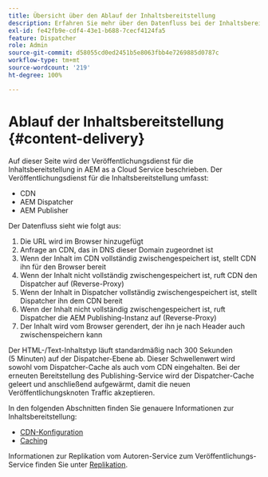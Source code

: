 ```yaml
---
title: Übersicht über den Ablauf der Inhaltsbereitstellung
description: Erfahren Sie mehr über den Datenfluss bei der Inhaltsbereitstellung und darüber, wie Sie Inhalte veröffentlichen.
exl-id: fe42fb9e-cdf4-43e1-b688-7cecf4124fa5
feature: Dispatcher
role: Admin
source-git-commit: d58055cd0ed2451b5e8063fbb4e7269885d0787c
workflow-type: tm+mt
source-wordcount: '219'
ht-degree: 100%

---
```


# Ablauf der Inhaltsbereitstellung {#content-delivery}

Auf dieser Seite wird der Veröffentlichungsdienst für die Inhaltsbereitstellung in AEM as a Cloud Service beschrieben. Der Veröffentlichungsdienst für die Inhaltsbereitstellung umfasst:

* CDN
* AEM Dispatcher
* AEM Publisher

Der Datenfluss sieht wie folgt aus:

1. Die URL wird im Browser hinzugefügt
1. Anfrage an CDN, das in DNS dieser Domain zugeordnet ist
1. Wenn der Inhalt im CDN vollständig zwischengespeichert ist, stellt CDN ihn für den Browser bereit
1. Wenn der Inhalt nicht vollständig zwischengespeichert ist, ruft CDN den Dispatcher auf (Reverse-Proxy)
1. Wenn der Inhalt in Dispatcher vollständig zwischengespeichert ist, stellt Dispatcher ihn dem CDN bereit
1. Wenn der Inhalt nicht vollständig zwischengespeichert ist, ruft Dispatcher die AEM Publishing-Instanz auf (Reverse-Proxy)
1. Der Inhalt wird vom Browser gerendert, der ihn je nach Header auch zwischenspeichern kann

Der HTML-/Text-Inhaltstyp läuft standardmäßig nach 300 Sekunden (5 Minuten) auf der Dispatcher-Ebene ab. Dieser Schwellenwert wird sowohl vom Dispatcher-Cache als auch vom CDN eingehalten. Bei der erneuten Bereitstellung des Publishing-Service wird der Dispatcher-Cache geleert und anschließend aufgewärmt, damit die neuen Veröffentlichungsknoten Traffic akzeptieren.

In den folgenden Abschnitten finden Sie genauere Informationen zur Inhaltsbereitstellung:
* [CDN-Konfiguration](/help/implementing/dispatcher/cdn.md)
* [Caching](/help/implementing/dispatcher/caching.md)

Informationen zur Replikation vom Autoren-Service zum Veröffentlichungs-Service finden Sie unter [Replikation](/help/operations/replication.md).
